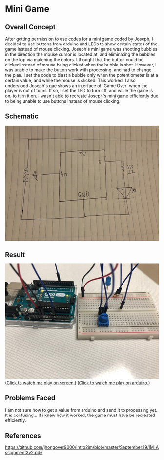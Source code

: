 # Mini Game
## Overall Concept
After getting permission to use codes for a mini game coded by Joseph, I decided to use buttons from arduino and LEDs to show certain states of the game instead of mouse clicking. Joseph's mini game was shooting bubbles in the direction the mouse cursor is located at, and eliminating the bubbles on the top via matching the colors. I thought that the button could be clicked instead of mouse being clicked when the bubble is shot. However, I was unable to make the button work with processing, and had to change the plan. I set the code to blast a bubble only when the potentiometer is at a certain value, and while the mouse is clicked. This worked. I also understood Joseph's gae shows an interface of 'Game Over' when the player is out of turns. If so, I set the LED to turn off, and while the game is on, to turn it on. I wasn't able to recreate Joseph's mini game efficiently due to being unable to use buttons instead of mouse clicking.

## Schematic
![](media/schematic.jpeg)

## Result
![](media/picture.jpeg)<br />
([Click to watch me play on screen.](https://youtu.be/vUCCBjOdLhI))
([Click to watch me play on arduino.](https://youtu.be/vUCCBjOdLhI))

## Problems Faced
I am not sure how to get a value from arduino and send it to processing yet. It is confusing... If i knew how it worked, the game must have be recreated efficiently.

## References
https://github.com/jhongover9000/intro2im/blob/master/September29/IM_Assignment3v2.pde

